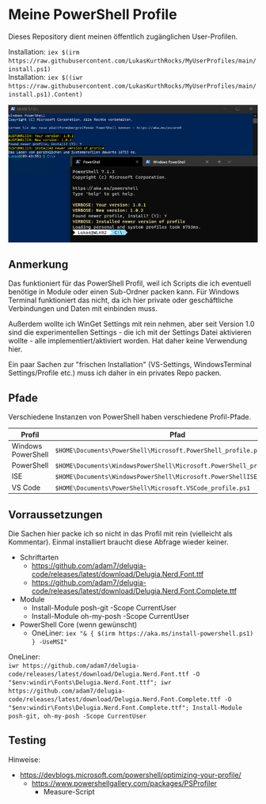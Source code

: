 # Meine PowerShell Profile
Dieses Repository dient meinen öffentlich zugänglichen User-Profilen.

Installation: `iex $(irm https://raw.githubusercontent.com/LukasKurthRocks/MyUserProfiles/main/install.ps1)`\
Installation: `iex $((iwr https://raw.githubusercontent.com/LukasKurthRocks/MyUserProfiles/main/install.ps1).Content)`

![Profile Update Process Example](Assets/ProfileUpdate01.png)

## Anmerkung
Das funktioniert für das PowerShell Profil, weil ich Scripts die ich eventuell benötige in Module oder einen Sub-Ordner packen kann.
Für Windows Terminal funktioniert das nicht, da ich hier private oder geschäftliche Verbindungen und Daten mit einbinden muss.

Außerdem wollte ich WinGet Settings mit rein nehmen, aber seit Version 1.0 sind die experimentellen Settings - die ich mit der Settings Datei aktivieren wollte - alle implementiert/aktiviert worden. Hat daher keine Verwendung hier.

Ein paar Sachen zur "frischen Installation" (VS-Settings, WindowsTerminal Settings/Profile etc.) muss ich daher in ein privates Repo packen.

## Pfade
Verschiedene Instanzen von PowerShell haben verschiedene Profil-Pfade.

| Profil             | Pfad           |
| ------------------ | -------------- |
| Windows PowerShell | `$HOME\Documents\PowerShell\Microsoft.PowerShell_profile.ps1` |
| PowerShell         | `$HOME\Documents\WindowsPowerShell\Microsoft.PowerShell_profile.ps1` |
| ISE                | `$HOME\Documents\WindowsPowerShell\Microsoft.PowerShellISE_profile.ps1` |
| VS Code            | `$HOME\Documents\PowerShell\Microsoft.VSCode_profile.ps1` |

## Vorraussetzungen
Die Sachen hier packe ich so nicht in das Profil mit rein (vielleicht als Kommentar). Einmal installiert braucht diese Abfrage wieder keiner.

- Schriftarten
    - https://github.com/adam7/delugia-code/releases/latest/download/Delugia.Nerd.Font.ttf
    - https://github.com/adam7/delugia-code/releases/latest/download/Delugia.Nerd.Font.Complete.ttf
- Module
    - Install-Module posh-git -Scope CurrentUser
    - Install-Module oh-my-posh -Scope CurrentUser
- PowerShell Core (wenn gewünscht)
    - OneLiner: `iex "& { $(irm https://aka.ms/install-powershell.ps1) } -UseMSI"`

OneLiner:\
`iwr https://github.com/adam7/delugia-code/releases/latest/download/Delugia.Nerd.Font.ttf -O "$env:windir\Fonts\Delugia.Nerd.Font.ttf"; iwr https://github.com/adam7/delugia-code/releases/latest/download/Delugia.Nerd.Font.Complete.ttf -O "$env:windir\Fonts\Delugia.Nerd.Font.Complete.ttf"; Install-Module posh-git, oh-my-posh -Scope CurrentUser`

## Testing
Hinweise:

- https://devblogs.microsoft.com/powershell/optimizing-your-profile/
    - https://www.powershellgallery.com/packages/PSProfiler
        - Measure-Script